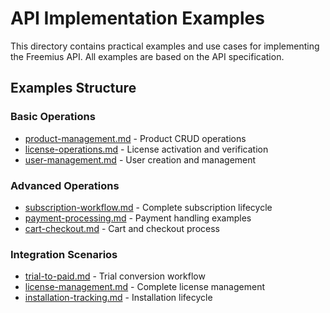 # API Implementation Examples

This directory contains practical examples and use cases for implementing the Freemius API. All examples are based on the API specification.

## Examples Structure

### Basic Operations
- [product-management.md](./basic/product-management.md) - Product CRUD operations
- [license-operations.md](./basic/license-operations.md) - License activation and verification
- [user-management.md](./basic/user-management.md) - User creation and management

### Advanced Operations
- [subscription-workflow.md](./advanced/subscription-workflow.md) - Complete subscription lifecycle
- [payment-processing.md](./advanced/payment-processing.md) - Payment handling examples
- [cart-checkout.md](./advanced/cart-checkout.md) - Cart and checkout process

### Integration Scenarios
- [trial-to-paid.md](./scenarios/trial-to-paid.md) - Trial conversion workflow
- [license-management.md](./scenarios/license-management.md) - Complete license management
- [installation-tracking.md](./scenarios/installation-tracking.md) - Installation lifecycle
